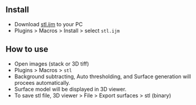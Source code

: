 ## Install
- Download [stl.ijm](https://github.com/xrm-bl/imagej-tools/blob/main/stl/stl.ijm) to your PC
- Plugins > Macros > Install > select `stl.ijm`

## How to use
- Open images (stack or 3D tiff)
- Plugins > Macros > `stl`
- Background subtracting, Auto thresholding, and Surface generation will procees automatically.
- Surface model will be displayed in 3D viewer.
- To save stl file, 3D viewer > File > Export surfaces > stl (binary)
